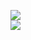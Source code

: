 [![](https://img.shields.io/badge/Made%20With-Github%20Spray-lightgrey.svg?style=for-the-badge&logo=github)](https://github.com/Annihil/github-spray#29581)  
[![](https://i.imgur.com/2DrTn0Z.gif)](https://github.com/Annihil/github-spray)